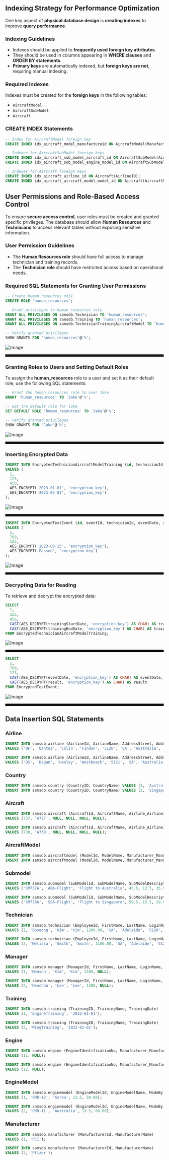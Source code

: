 ## **Indexing Strategy for Performance Optimization**
One key aspect of **physical database design** is **creating indexes** to improve **query performance**. 

### **Indexing Guidelines**
- Indexes should be applied to **frequently used foreign key attributes**.
- They should be used in columns appearing in **WHERE clauses** and **ORDER BY statements**.
- **Primary keys** are automatically indexed, but **foreign keys are not**, requiring manual indexing.

### **Required Indexes**
Indexes must be created for the **foreign keys** in the following tables:
- `AircraftModel`
- `AircraftSubModel`
- `Aircraft`

### **CREATE INDEX Statements**
```sql
-- Index for AircraftModel foreign key
CREATE INDEX idx_aircraft_model_manufactureid ON AircraftModel(ManufacturerID);

-- Indexes for AircraftSubModel foreign keys
CREATE INDEX idx_aircraft_sub_model_aircraft_id ON AircraftSubModel(AircraftID);
CREATE INDEX idx_aircraft_sub_model_engine_model_id ON AircraftSubModel(EngineModelID);

-- Indexes for Aircraft foreign keys
CREATE INDEX idx_aircraft_airline_id ON Aircraft(AirlineID);
CREATE INDEX idx_aircraft_aircraft_model_model_id ON Aircraft(AircraftModelModelID);
```
## **User Permissions and Role-Based Access Control**
To ensure **secure access control**, user roles must be created and granted specific privileges. The database should allow **Human Resources** and **Technicians** to access relevant tables without exposing sensitive information.

### **User Permission Guidelines**
- The **Human Resources role** should have full access to manage technician and training records.
- The **Technician role** should have restricted access based on operational needs.

### **Required SQL Statements for Granting User Permissions**
```sql
-- Create human resources role
CREATE ROLE 'human_resources';

-- Grant privileges to human_resources role
GRANT ALL PRIVILEGES ON samsdb.Technician TO 'human_resources';
GRANT ALL PRIVILEGES ON samsdb.Training TO 'human_resources';
GRANT ALL PRIVILEGES ON samsdb.TechnicianTrainingAircraftModel TO 'human_resources';

-- Verify granted privileges
SHOW GRANTS FOR 'human_resources'@'%';
```
![Image](https://github.com/user-attachments/assets/e4473aa2-57eb-403b-a65a-87341243f557)
<hr style="border: 3px solid black;">

### **Granting Roles to Users and Setting Default Roles**
To assign the **human_resources** role to a user and set it as their default role, use the following SQL statements:

```sql
-- Grant the human_resources role to user Jake
GRANT 'human_resources' TO 'Jake'@'%';

-- Set the default role for lake
SET DEFAULT ROLE 'human_resources' TO 'Jake'@'%';

-- Verify granted privileges
SHOW GRANTS FOR 'Jake'@'%';
```
![Image](https://github.com/user-attachments/assets/6136e89f-9acc-48b1-98a4-2183db8dc1e6)
<hr style="border: 3px solid black;">

### **Inserting Encrypted Data**
```sql
INSERT INTO EncryptedTechnicianAircraftModelTraining (id, technicianId, aircraftModelId, trainingStartDate, trainingEndDate)
VALUES (
  1,
  123,
  456,
  AES_ENCRYPT('2023-01-01', 'encryption_key'),
  AES_ENCRYPT('2023-02-01', 'encryption_key')
);
```
![Image](https://github.com/user-attachments/assets/9a527399-e2db-4357-bb2e-a69e5464bb49)
<hr style="border: 3px solid black;">

```sql
INSERT INTO EncryptedTestEvent (id, eventId, technicianId, eventDate, result)
VALUES (
  1,
  789,
  123,
  AES_ENCRYPT('2023-03-15', 'encryption_key'),
  AES_ENCRYPT('Passed', 'encryption_key')
);
```
![Image](https://github.com/user-attachments/assets/93d28e20-0e73-4cb5-aed0-3482d3ca4c1e)
<hr style="border: 3px solid black;">

### **Decrypting Data for Reading**
To retrieve and decrypt the encrypted data:
```sql
SELECT 
  1,
  123,
  456,
  CAST(AES_DECRYPT(trainingStartDate, 'encryption_key') AS CHAR) AS trainingStartDate,
  CAST(AES_DECRYPT(trainingEndDate, 'encryption_key') AS CHAR) AS trainingEndDate
FROM EncryptedTechnicianAircraftModelTraining;
```
![Image](https://github.com/user-attachments/assets/6ae5775d-1fb3-4412-875e-a2482fa695cd)
<hr style="border: 3px solid black;">

```sql
SELECT 
  1,
  789,
  123,
  CAST(AES_DECRYPT(eventDate, 'encryption_key') AS CHAR) AS eventDate,
  CAST(AES_DECRYPT(result, 'encryption_key') AS CHAR) AS result
FROM EncryptedTestEvent;
```
![Image](https://github.com/user-attachments/assets/e39a2dd8-9036-47fa-a095-f9c1d974f5ff)
<hr style="border: 3px solid black;">

## **Data Insertion SQL Statements**

### **Airline**
```sql
INSERT INTO samsdb.airline (AirlineId, AirlineName, AddressStreet, AddressSuburb, AddressPostCode, AddressState, AddressCountry, ContactPhone, WebsiteAddress, Country_CountryId) 
VALUES ('QF', 'Qantas', 'Colin', 'Findon', '5120', 'SA', 'Australia', '0411345678', 'www.qantas.com', NULL);

INSERT INTO samsdb.airline (AirlineId, AirlineName, AddressStreet, AddressSuburb, AddressPostCode, AddressState, AddressCountry, ContactPhone, WebsiteAddress, Country_CountryId) 
VALUES ('DS', 'Dagan', 'Henley', 'WestBeach', '5121', 'SA', 'Australia', '0422345678', 'www.dahan.com', NULL);
```

### **Country**
```sql
INSERT INTO samsdb.country (CountryID, CountryName) VALUES (1, 'Australia');
INSERT INTO samsdb.country (CountryID, CountryName) VALUES (2, 'Singapore');
```

### **Aircraft**
```sql
INSERT INTO samsdb.aircraft (AircraftId, AircraftName, Airline_AirlineId, AircraftModel_ModelId, AircraftModel_Manufacturer_ManufacturerId, Engine_EngineIdentificationNo) 
VALUES (737, 'A737', NULL, NULL, NULL, NULL);

INSERT INTO samsdb.aircraft (AircraftId, AircraftName, Airline_AirlineId, AircraftModel_ModelId, AircraftModel_Manufacturer_ManufacturerId, Engine_EngineIdentificationNo) 
VALUES (738, 'A738', NULL, NULL, NULL, NULL);
```

### **AircraftModel**
```sql
INSERT INTO samsdb.aircraftmodel (ModelId, ModelName, Manufacturer_ManufacturerId) VALUES ('M1', 'MA737', NULL);
INSERT INTO samsdb.aircraftmodel (ModelId, ModelName, Manufacturer_ManufacturerId) VALUES ('M2', 'MA738', NULL);
```

### **Submodel**
```sql
INSERT INTO samsdb.submodel (SubModelId, SubModelName, SubModelDescription, Length, Height, WingSpanArea, MaxPayloadWeight, MaxCruisingSpeed, MaxRange, Aircraft_AircraftId, EngineModel_EngineModelId) 
VALUES ('SM737A', 'ABA-Flight', 'Flight to Australia', 45.5, 12.5, 35.9, 1000.00, 850, 6110, NULL, NULL);

INSERT INTO samsdb.submodel (SubModelId, SubModelName, SubModelDescription, Length, Height, WingSpanArea, MaxPayloadWeight, MaxCruisingSpeed, MaxRange, Aircraft_AircraftId, EngineModel_EngineModelId) 
VALUES ('SM738A', 'SSA-Flight', 'Flight to Singapore', 50.5, 15.5, 29.9, 1010.00, 750, 6000, NULL, NULL);
```

### **Technician**
```sql
INSERT INTO samsdb.technician (EmployeeId, FirstName, LastName, LoginName, Salary, AddressState, AddressSuburb, AddressPostCode, Phone, Aircraft_AircraftId, Technician_EmployeeId, Training_TrainingId) 
VALUES (1, 'Boseong', 'Kim', 'Kim', 1200.00, 'SA', 'Adelaide', '5120', '0011345345', NULL, NULL, NULL);

INSERT INTO samsdb.technician (EmployeeId, FirstName, LastName, LoginName, Salary, AddressState, AddressSuburb, AddressPostCode, Phone, Aircraft_AircraftId, Technician_EmployeeId, Training_TrainingId) 
VALUES (2, 'Melissa', 'Smith', 'Smith', 1100.00, 'SA', 'Adelaide', '5120', '0111345345', NULL, NULL, NULL);
```

### **Manager**
```sql
INSERT INTO samsdb.manager (ManagerId, FirstName, LastName, LoginName, Salary, Technician_EmployeeId) 
VALUES (1, 'Monson', 'Kim', 'Kim', 1200, NULL);

INSERT INTO samsdb.manager (ManagerId, FirstName, LastName, LoginName, Salary, Technician_EmployeeId) 
VALUES (2, 'Heachan', 'Lee', 'Lee', 1200, NULL);
```

### **Training**
```sql
INSERT INTO samsdb.training (TrainingID, TrainingName, TrainingDate) 
VALUES (1, 'EngineTraining', '2022-01-01');

INSERT INTO samsdb.training (TrainingID, TrainingName, TrainingDate) 
VALUES (2, 'WingTraining', '2022-01-02');
```

### **Engine**
```sql
INSERT INTO samsdb.engine (EngineIdentificationNo, Manufacturer_ManufacturerId) 
VALUES (11, NULL);

INSERT INTO samsdb.engine (EngineIdentificationNo, Manufacturer_ManufacturerId) 
VALUES (12, NULL);
```

### **EngineModel**
```sql
INSERT INTO samsdb.enginemodel (EngineModelId, EngineModelName, MadeBy, ThrustRange, DryWeight) 
VALUES (1, 'CMD-12', 'Korea', 12.5, 50.00);

INSERT INTO samsdb.enginemodel (EngineModelId, EngineModelName, MadeBy, ThrustRange, DryWeight) 
VALUES (2, 'CMD-11', 'Australia', 13.5, 60.00);
```

### **Manufacturer**
```sql
INSERT INTO samsdb.manufacturer (ManufacturerId, ManufacturerName) 
VALUES (1, 'PCI');

INSERT INTO samsdb.manufacturer (ManufacturerId, ManufacturerName) 
VALUES (2, 'Pfizer');
```
